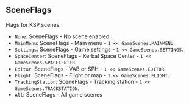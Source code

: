 ## SceneFlags

Flags for KSP scenes.

- `None`: SceneFlags - No scene enabled.
- `MainMenu`: SceneFlags - Main menu - `1 << GameScenes.MAINMENU`.
- `Settings`: SceneFlags - Game settings - `1 << GameScenes.SETTINGS`.
- `SpaceCenter`: SceneFlags - Kerbal Space Center - `1 << GameScenes.SPACECENTER`.
- `Editor`: SceneFlags - VAB or SPH - `1 << GameScenes.EDITOR`.
- `Flight`: SceneFlags - Flight or map - `1 << GameScenes.FLIGHT`.
- `TrackingStation`: SceneFlags - Tracking station - `1 << GameScenes.TRACKSTATION`.
- `All`: SceneFlags - All game scenes
